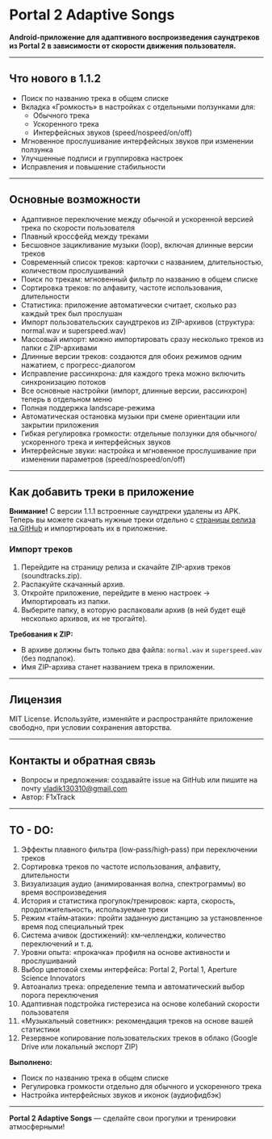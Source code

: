 # Portal 2 Adaptive Songs

**Android-приложение для адаптивного воспроизведения саундтреков из Portal 2 в зависимости от скорости движения пользователя.**

---

## Что нового в 1.1.2

- Поиск по названию трека в общем списке
- Вкладка «Громкость» в настройках с отдельными ползунками для:
  - Обычного трека
  - Ускоренного трека
  - Интерфейсных звуков (speed/nospeed/on/off)
- Мгновенное прослушивание интерфейсных звуков при изменении ползунка
- Улучшенные подписи и группировка настроек
- Исправления и повышение стабильности

---

## Основные возможности

- Адаптивное переключение между обычной и ускоренной версией трека по скорости пользователя
- Плавный кроссфейд между треками
- Бесшовное зацикливание музыки (loop), включая длинные версии треков
- Современный список треков: карточки с названием, длительностью, количеством прослушиваний
- Поиск по трекам: мгновенный фильтр по названию в общем списке
- Сортировка треков: по алфавиту, частоте использования, длительности
- Статистика: приложение автоматически считает, сколько раз каждый трек был прослушан
- Импорт пользовательских саундтреков из ZIP-архивов (структура: normal.wav и superspeed.wav)
- Массовый импорт: можно импортировать сразу несколько треков из папки с ZIP-архивами
- Длинные версии треков: создаются для обоих режимов одним нажатием, с прогресс-диалогом
- Исправление рассинхрона: для каждого трека можно включить синхронизацию потоков
- Все основные настройки (импорт, длинные версии, рассинхрон) теперь в отдельном меню
- Полная поддержка landscape-режима
- Автоматическая остановка музыки при смене ориентации или закрытии приложения
- Гибкая регулировка громкости: отдельные ползунки для обычного/ускоренного трека и интерфейсных звуков
- Интерфейсные звуки: настройка и мгновенное прослушивание при изменении параметров (speed/nospeed/on/off)

---

## Как добавить треки в приложение

**Внимание!** С версии 1.1.1 встроенные саундтреки удалены из APK. Теперь вы можете скачать нужные треки отдельно с [страницы релиза на GitHub](https://github.com/F1xTrack/Portal-2-Adaptive-Songs/releases) и импортировать их в приложение.

### Импорт треков

1. Перейдите на страницу релиза и скачайте ZIP-архив треков (soundtracks.zip).
2. Распакуйте скачанный архив.
3. Откройте приложение, перейдите в меню настроек → Импортировать из папки.
4. Выберите папку, в которую распаковали архив (в ней будет ещё несколько архивов, их не трогайте).

**Требования к ZIP:**
- В архиве должны быть только два файла: `normal.wav` и `superspeed.wav` (без подпапок).
- Имя ZIP-архива станет названием трека в приложении.

---

## Лицензия

MIT License. Используйте, изменяйте и распространяйте приложение свободно, при условии сохранения авторства.

---

## Контакты и обратная связь

- Вопросы и предложения: создавайте issue на GitHub или пишите на почту vladik130310@gmail.com
- Автор: F1xTrack

---

## TO - DO:

1. Эффекты плавного фильтра (low‑pass/high‑pass) при переключении треков
2. Сортировка треков по частоте использования, алфавиту, длительности
3. Визуализация аудио (анимированная волна, спектрограммы) во время воспроизведения
4. История и статистика прогулок/тренировок: карта, скорость, продолжительность, используемые треки
5. Режим «тайм‑атаки»: пройти заданную дистанцию за установленное время под специальный трек
6. Система ачивок (достижений): км‑челленджи, количество переключений и т. д.
7. Уровни опыта: «прокачка» профиля на основе активности и прослушиваний
8. Выбор цветовой схемы интерфейса: Portal 2, Portal 1, Aperture Science Innovators
9. Автоанализ трека: определение темпа и автоматический выбор порога переключения
10. Адаптивная подстройка гистерезиса на основе колебаний скорости пользователя
11. «Музыкальный советник»: рекомендация треков на основе вашей статистики
12. Резервное копирование пользовательских треков в облако (Google Drive или локальный экспорт ZIP)

**Выполнено:**
- Поиск по названию трека в общем списке
- Регулировка громкости отдельно для обычного и ускоренного трека
- Настройка интерфейсных звуков и иконок (аудиофидбэк)

---
**Portal 2 Adaptive Songs** — сделайте свои прогулки и тренировки атмосферными!
